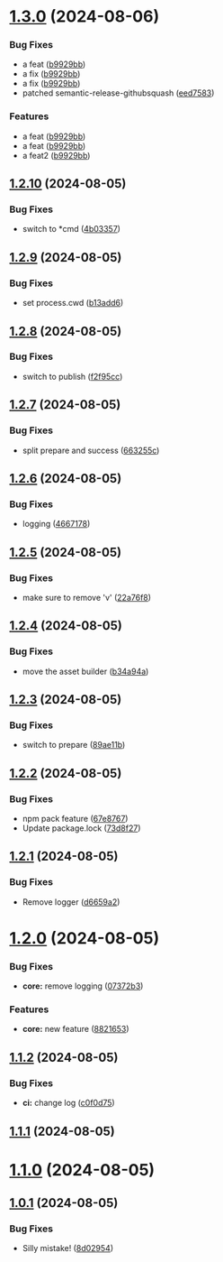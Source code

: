 # [1.3.0](https://github.com/adrianbrowning/sr-test/compare/v1.2.10...v1.3.0) (2024-08-06)


### Bug Fixes

* a feat ([b9929bb](https://github.com/adrianbrowning/sr-test/commit/b9929bb2af6aac2355b7ff4ca73e1fa95d129338))
* a fix ([b9929bb](https://github.com/adrianbrowning/sr-test/commit/b9929bb2af6aac2355b7ff4ca73e1fa95d129338))
* a fix ([b9929bb](https://github.com/adrianbrowning/sr-test/commit/b9929bb2af6aac2355b7ff4ca73e1fa95d129338))
* patched semantic-release-githubsquash ([eed7583](https://github.com/adrianbrowning/sr-test/commit/eed7583acd10984c523e674f5ced40307dbeb187))


### Features

* a feat ([b9929bb](https://github.com/adrianbrowning/sr-test/commit/b9929bb2af6aac2355b7ff4ca73e1fa95d129338))
* a feat ([b9929bb](https://github.com/adrianbrowning/sr-test/commit/b9929bb2af6aac2355b7ff4ca73e1fa95d129338))
* a feat2 ([b9929bb](https://github.com/adrianbrowning/sr-test/commit/b9929bb2af6aac2355b7ff4ca73e1fa95d129338))

## [1.2.10](https://github.com/adrianbrowning/sr-test/compare/v1.2.9...v1.2.10) (2024-08-05)


### Bug Fixes

* switch to *cmd ([4b03357](https://github.com/adrianbrowning/sr-test/commit/4b03357f3bd46f1f04f85a4598d14a1ad16d89ca))

## [1.2.9](https://github.com/adrianbrowning/sr-test/compare/v1.2.8...v1.2.9) (2024-08-05)


### Bug Fixes

* set process.cwd ([b13add6](https://github.com/adrianbrowning/sr-test/commit/b13add6c249e5cf895603dea1575d17d37fcee7a))

## [1.2.8](https://github.com/adrianbrowning/sr-test/compare/v1.2.7...v1.2.8) (2024-08-05)


### Bug Fixes

* switch to publish ([f2f95cc](https://github.com/adrianbrowning/sr-test/commit/f2f95cc635647cbf746de713d8cf2abd65fec6e2))

## [1.2.7](https://github.com/adrianbrowning/sr-test/compare/v1.2.6...v1.2.7) (2024-08-05)


### Bug Fixes

* split prepare and success ([663255c](https://github.com/adrianbrowning/sr-test/commit/663255c13bd9e55d9570ba1a02af0d3088aa9a42))

## [1.2.6](https://github.com/adrianbrowning/sr-test/compare/v1.2.5...v1.2.6) (2024-08-05)


### Bug Fixes

* logging ([4667178](https://github.com/adrianbrowning/sr-test/commit/46671786dee271dceff237bf9e360a7aaf3ce572))

## [1.2.5](https://github.com/adrianbrowning/sr-test/compare/v1.2.4...v1.2.5) (2024-08-05)


### Bug Fixes

* make sure to remove 'v' ([22a76f8](https://github.com/adrianbrowning/sr-test/commit/22a76f84f38ee00a95858299ae6f47a4c09825a0))

## [1.2.4](https://github.com/adrianbrowning/sr-test/compare/v1.2.3...v1.2.4) (2024-08-05)


### Bug Fixes

* move the asset builder ([b34a94a](https://github.com/adrianbrowning/sr-test/commit/b34a94a4eac8992218bbc0e4b726439b101476c9))

## [1.2.3](https://github.com/adrianbrowning/sr-test/compare/v1.2.2...v1.2.3) (2024-08-05)


### Bug Fixes

* switch to prepare ([89ae11b](https://github.com/adrianbrowning/sr-test/commit/89ae11be5ed96aac1b9e6b86c19133b9b3b47ab9))

## [1.2.2](https://github.com/adrianbrowning/sr-test/compare/v1.2.1...v1.2.2) (2024-08-05)


### Bug Fixes

* npm pack feature ([67e8767](https://github.com/adrianbrowning/sr-test/commit/67e876741f9f1d456e829e3d20324c5fd58f9ccd))
* Update package.lock ([73d8f27](https://github.com/adrianbrowning/sr-test/commit/73d8f277d3e21f947fe16dc72e5d559e1df537dd))

## [1.2.1](https://github.com/adrianbrowning/sr-test/compare/v1.2.0...v1.2.1) (2024-08-05)


### Bug Fixes

* Remove logger ([d6659a2](https://github.com/adrianbrowning/sr-test/commit/d6659a2f1f19a7eaa96594d4254548cbfba6dc3d))

# [1.2.0](https://github.com/adrianbrowning/sr-test/compare/v1.1.2...v1.2.0) (2024-08-05)


### Bug Fixes

* **core:** remove logging ([07372b3](https://github.com/adrianbrowning/sr-test/commit/07372b32737e6a3a843554f0eb769ec7e7525285))


### Features

* **core:** new feature ([8821653](https://github.com/adrianbrowning/sr-test/commit/8821653a879d5dff10f8cb9d42e72bbdbff5e16c))

## [1.1.2](https://github.com/adrianbrowning/sr-test/compare/v1.1.1...v1.1.2) (2024-08-05)


### Bug Fixes

* **ci:** change log ([c0f0d75](https://github.com/adrianbrowning/sr-test/commit/c0f0d757a8b71ec19dc69f4f6d4eb04a9f922978))

## [1.1.1](https://github.com/adrianbrowning/sr-test/compare/v1.1.0...v1.1.1) (2024-08-05)

# [1.1.0](https://github.com/adrianbrowning/sr-test/compare/v1.0.1...v1.1.0) (2024-08-05)

## [1.0.1](https://github.com/adrianbrowning/sr-test/compare/v1.0.0...v1.0.1) (2024-08-05)


### Bug Fixes

* Silly mistake! ([8d02954](https://github.com/adrianbrowning/sr-test/commit/8d02954e8e7cc2f52dfb8eced74ba46871184ce6))
